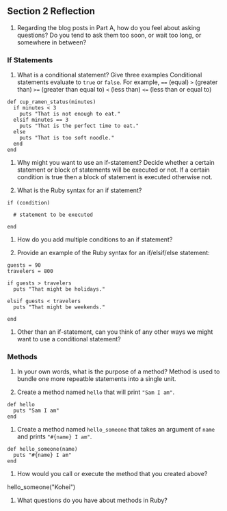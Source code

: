 ## Section 2 Reflection

1. Regarding the blog posts in Part A, how do you feel about asking questions? Do you tend to ask them too soon, or wait too long, or somewhere in between?

### If Statements

1. What is a conditional statement? Give three examples
Conditional statements evaluate to `true` or `false`.
For example,
`==` (equal)
`>` (greater than)
`>=` (greater than equal to)
`<` (less than)
`<=` (less than or equal to)

```
def cup_ramen_status(minutes)
  if minutes < 3
    puts "That is not enough to eat."
  elsif minutes == 3
    puts "That is the perfect time to eat."
  else
    puts "That is too soft noodle."
  end
end
```

1. Why might you want to use an if-statement?
Decide whether a certain statement or block of statements will be executed or not. If a certain condition is true then a block of statement is executed otherwise not.

1. What is the Ruby syntax for an if statement?
```
if (condition)

  # statement to be executed

end
```

1. How do you add multiple conditions to an if statement?

1. Provide an example of the Ruby syntax for an if/elsif/else statement:
```
guests = 90
travelers = 800

if guests > travelers
  puts "That might be holidays."

elsif guests < travelers
  puts "That might be weekends."

end
```
1. Other than an if-statement, can you think of any other ways we might want to use a conditional statement?


### Methods

1. In your own words, what is the purpose of a method?
Method is used to bundle one more repeatble statements into a single unit.

1. Create a method named `hello` that will print `"Sam I am"`.
```
def hello
  puts "Sam I am"
end
```

1. Create a method named `hello_someone` that takes an argument of `name` and prints `"#{name} I am"`.
```
def hello_someone(name)
  puts "#{name} I am"
end
```

1. How would you call or execute the method that you created above?

hello_someone("Kohei")

1. What questions do you have about methods in Ruby?
